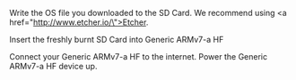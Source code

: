 Write the OS file you downloaded to the SD Card. We recommend using <a href=\"http://www.etcher.io/\">Etcher</a>.

Insert the freshly burnt SD Card into Generic ARMv7-a HF

Connect your Generic ARMv7-a HF to the internet. Power the Generic ARMv7-a HF device up.